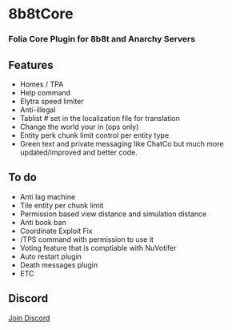 # 8b8tCore
### Folia Core Plugin for 8b8t and Anarchy Servers
## Features
* Homes / TPA 
* Help command
* Elytra speed limiter
* Anti-illegal 
* Tablist # set in the localization file for translation
* Change the world your in (ops only)
* Entity perk chunk limit control per entity type
* Green text and private messaging like ChatCo but much more updated/improved and better code.

## To do
* Anti lag machine
* Tile entity per chunk limit
* Permission based view distance and simulation distance
* Anti book ban
* Coordinate Exploit Fix
* /TPS command with permission to use it
* Voting feature that is comptiable with NuVotifer
* Auto restart plugin
* Death messages plugin
* ETC

## Discord
<a href="https://discord.gg/EgfXQtUz5e"> Join Discord</a>
